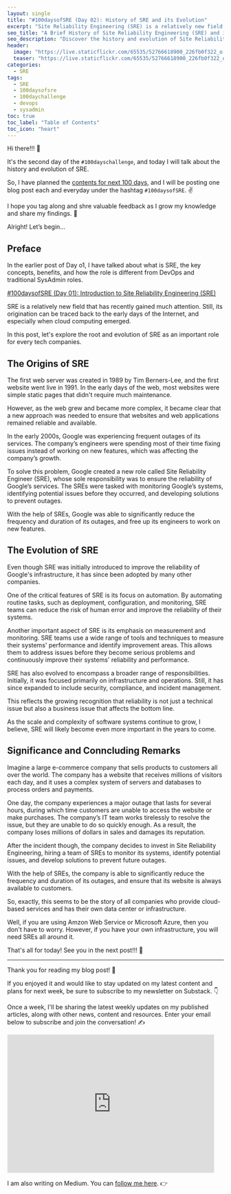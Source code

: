 ```yaml
---
layout: single
title: "#100daysofSRE (Day 02): History of SRE and its Evolution"
excerpt: "Site Reliability Engineering (SRE) is a relatively new field that has gained tremendous popularity in recent years. It was first introduced by Google in 2003 to address the challenges of running large-scale web services. Since then, SRE has evolved to become a key component of modern software engineering practices. To understand the present and future of SRE, it is essential to learn about its history and evolution. This #100daysofSRE (Day 02) blog post will take you on a journey through the early days of SRE, the pioneers who shaped it, and the key concepts that define it. We will also explore the challenges and opportunities that lie ahead for SRE practitioners."
seo_title: "A Brief History of Site Reliability Engineering (SRE) and its Evolution | #100daysofSRE (Day 02)"
seo_description: "Discover the history and evolution of Site Reliability Engineering (SRE) in this #100daysofSRE (Day 02) blog post. Learn about the pioneers, key concepts, and challenges of SRE."
header:
  image: "https://live.staticflickr.com/65535/52766618900_226fb0f322_o.png"
  teaser: "https://live.staticflickr.com/65535/52766618900_226fb0f322_o.png"
categories:
  - SRE
tags:
  - SRE
  - 100daysofsre
  - 100daychallenge
  - devops
  - sysadmin
toc: true
toc_label: "Table of Contents"
toc_icon: "heart"
---
```


Hi there!!! 👋

It's the second day of the `#100dayschallenge`, and today I will talk about the history and evolution of SRE. 

So, I have planned the  [contents for next 100 days](https://medium.com/@shantoroy/learning-about-site-reliability-engineering-with-the-100daysofsre-challenge-66380323c0d1), and I will be posting one blog post each and everyday under the hashtag  `#100daysofSRE`. ✌️

I hope you tag along and shre valuable feedback as I grow my knowledge and share my findings. 🙌

Alright! Let’s begin…

## Preface
In the earlier post of Day o1, I have talked about what is SRE, the key concepts, benefits, and how the role is different from DevOps and traditional SysAdmin roles.

[#100daysofSRE (Day 01): Introduction to Site Reliability Engineering (SRE)](https://shantoroy.com/sre/intro-to-site-reliability-engineering/)

SRE is a relatively new field that has recently gained much attention. Still, its origination can be traced back to the early days of the Internet, and especially when cloud computing emerged. 

In this post, let's explore the root and evolution of SRE as an important role for every tech companies.

## The Origins of SRE
The first web server was created in 1989 by Tim Berners-Lee, and the first website went live in 1991. In the early days of the web, most websites were simple static pages that didn't require much maintenance. 

However, as the web grew and became more complex, it became clear that a new approach was needed to ensure that websites and web applications remained reliable and available.

In the early 2000s, Google was experiencing frequent outages of its services. The company’s engineers were spending most of their time fixing issues instead of working on new features, which was affecting the company’s growth.

To solve this problem, Google created a new role called Site Reliability Engineer (SRE), whose sole responsibility was to ensure the reliability of Google’s services. The SREs were tasked with monitoring Google’s systems, identifying potential issues before they occurred, and developing solutions to prevent outages. 

With the help of SREs, Google was able to significantly reduce the frequency and duration of its outages, and free up its engineers to work on new features.



## The Evolution of SRE
Even though SRE was initially introduced to improve the reliability of Google's infrastructure, it has since been adopted by many other companies. 

One of the critical features of SRE is its focus on automation. By automating routine tasks, such as deployment, configuration, and monitoring, SRE teams can reduce the risk of human error and improve the reliability of their systems. 

Another important aspect of SRE is its emphasis on measurement and monitoring. SRE teams use a wide range of tools and techniques to measure their systems' performance and identify improvement areas. This allows them to  address issues before they become serious problems and continuously improve their systems' reliability and performance.

SRE has also evolved to encompass a broader range of responsibilities. Initially, it was focused primarily on infrastructure and operations. Still, it has since expanded to include security, compliance, and incident management. 

This reflects the growing recognition that reliability is not just a technical issue but also a business issue that affects the bottom line.

As the scale and complexity of software systems continue to grow, I believe, SRE will likely become even more important in the years to come.

## Significance and Conncluding Remarks
Imagine a large e-commerce company that sells products to customers all over the world. The company has a website that receives millions of visitors each day, and it uses a complex system of servers and databases to process orders and payments. 

One day, the company experiences a major outage that lasts for several hours, during which time customers are unable to access the website or make purchases. The company’s IT team works tirelessly to resolve the issue, but they are unable to do so quickly enough. As a result, the company loses millions of dollars in sales and damages its reputation. 

After the incident though, the company decides to invest in Site Reliability Engineering, hiring a team of SREs to monitor its systems, identify potential issues, and develop solutions to prevent future outages. 

With the help of SREs, the company is able to significantly reduce the frequency and duration of its outages, and ensure that its website is always available to customers.

So, exactly, this seems to be the story of all companies who provide cloud-based services and has their own data center or infrastructure. 

Well, if you are using Amzon Web Service or Microsoft Azure, then you don't have to worry. However, if you have your own infrastructure, you will need SREs all around it.

That's all for today! See you in the next post!!! 🤝
___
Thank you for reading my blog post! 🙏

If you enjoyed it and would like to stay updated on my latest content and plans for next week, be sure to subscribe to my newsletter on Substack. 👇

Once a week, I'll be sharing the latest weekly updates on my published articles, along with other news, content and resources. Enter your email below to subscribe and join the conversation! ✍️


<iframe src="https://shantoroy.substack.com/embed" width="480" height="320" style="border:1px solid #EEE; background:white;" frameborder="0" scrolling="no"></iframe>

I am also writing on Medium. You can [follow me here](https://medium.com/@shantoroy). 👉
<!--stackedit_data:
eyJoaXN0b3J5IjpbLTIxMjU2NjgwOV19
-->